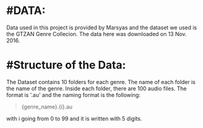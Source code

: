 #DATA:
======

Data used in this project is provided by Marsyas and the dataset we used is the GTZAN Genre Collecion. The data here was downloaded on 13 Nov. 2016.

#Structure of the Data:
======================

The Dataset contains 10 folders for each genre. The name of each folder is the name of the genre. Inside each folder, there are 100 audio files. The format is '.au' and the naming format is the following:

> {genre_name}.{i}.au

with i going from 0 to 99 and it is written with 5 digits.
